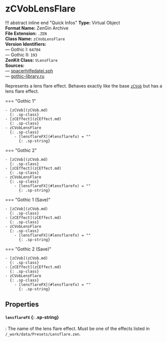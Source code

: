 # zCVobLensFlare

!!! abstract inline end "Quick Infos"
    **Type:** Virtual Object<br/>
    **Format Name:** ZenGin Archive<br/>
    **File Extension:** `.ZEN`<br/>
    **Class Name:** `zCVobLensFlare`<br/>
    **Version Identifiers:**<br />
    — Gothic I: `64704`<br/>
    — Gothic II: `193`<br/>
    **ZenKit Class:** `VLensFlare`<br/>
    **Sources:**<br/>
    — [spacerhilfedatei.sph](https://wiki.worldofgothic.de/doku.php?id=spacer:hilfedatei)<br/>
    — [gothic-library.ru](http://www.gothic-library.ru/publ/class_zcvoblensflare/1-1-0-524)

Represents a lens flare effect. Behaves exactly like the base [`zCVob`](zCVob.md) but has a lens flare effect.

=== "Gothic 1"

    - [zCVob](zCVob.md)
      {: .sp-class}
    - [zCEffect](zCEffect.md)
      {: .sp-class}
    - zCVobLensFlare
      {: .sp-class}
        - [lensflareFX](#lensflarefx) = ""
          {: .sp-string}

=== "Gothic 2"

    - [zCVob](zCVob.md)
      {: .sp-class}
    - [zCEffect](zCEffect.md)
      {: .sp-class}
    - zCVobLensFlare
      {: .sp-class}
        - [lensflareFX](#lensflarefx) = ""
          {: .sp-string}

=== "Gothic 1 (Save)"

    - [zCVob](zCVob.md)
      {: .sp-class}
    - [zCEffect](zCEffect.md)
      {: .sp-class}
    - zCVobLensFlare
      {: .sp-class}
        - [lensflareFX](#lensflarefx) = ""
          {: .sp-string}

=== "Gothic 2 (Save)"

    - [zCVob](zCVob.md)
      {: .sp-class}
    - [zCEffect](zCEffect.md)
      {: .sp-class}
    - zCVobLensFlare
      {: .sp-class}
        - [lensflareFX](#lensflarefx) = ""
          {: .sp-string}

## Properties

#### `lensflareFX` {: .sp-string}

:   The name of the lens flare effect. Must be one of the effects listed in `/_work/data/Presets/Lensflare.zen`.
